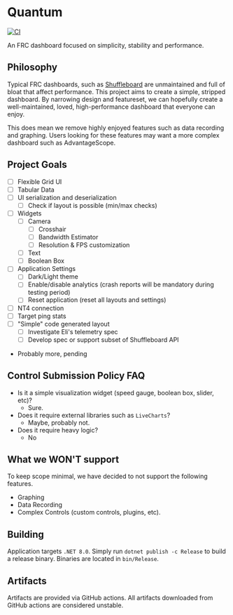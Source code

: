 # Quantum

[![CI](https://github.com/Daltz333/Quantum/actions/workflows/CI.yml/badge.svg?branch=main)](https://github.com/Daltz333/Quantum/actions/workflows/CI.yml)

An FRC dashboard focused on simplicity, stability and performance.

## Philosophy

Typical FRC dashboards, such as [Shuffleboard](https://docs.wpilib.org/en/stable/dashboards/shuffleboard) are unmaintained and full of bloat that affect performance. This project aims to create a simple, stripped dashboard. By narrowing design and featureset, we can hopefully create a well-maintained, loved, high-performance dashboard that everyone can enjoy.

This does mean we remove highly enjoyed features such as data recording and graphing. Users looking for these features may want a more complex dashboard such as AdvantageScope.

## Project Goals

- [ ] Flexible Grid UI
- [ ] Tabular Data
- [ ] UI serialization and deserialization
  - [ ] Check if layout is possible (min/max checks)
- [ ] Widgets
  - [ ] Camera
    - [ ] Crosshair
    - [ ] Bandwidth Estimator
    - [ ] Resolution & FPS customization
  - [ ] Text
  - [ ] Boolean Box
- [ ] Application Settings
  - [ ] Dark/Light theme
  - [ ] Enable/disable analytics (crash reports will be mandatory during testing period)
  - [ ] Reset application (reset all layouts and settings)
- [ ] NT4 connection
- [ ] Target ping stats
- [ ] "Simple" code generated layout
  - [ ] Investigate Eli's telemetry spec
  - [ ] Develop spec or support subset of Shuffleboard API
- Probably more, pending

## Control Submission Policy FAQ

- Is it a simple visualization widget (speed gauge, boolean box, slider, etc)?
  - Sure.
- Does it require external libraries such as `LiveCharts`?
  - Maybe, probably not.
- Does it require heavy logic?
  - No

## What we WON'T support

To keep scope minimal, we have decided to not support the following features.

- Graphing
- Data Recording
- Complex Controls (custom controls, plugins, etc).

## Building

Application targets `.NET 8.0`. Simply run `dotnet publish -c Release` to build a release binary. Binaries are located in `bin/Release`.

## Artifacts

Artifacts are provided via GitHub actions. All artifacts downloaded from GitHub actions are considered unstable.
